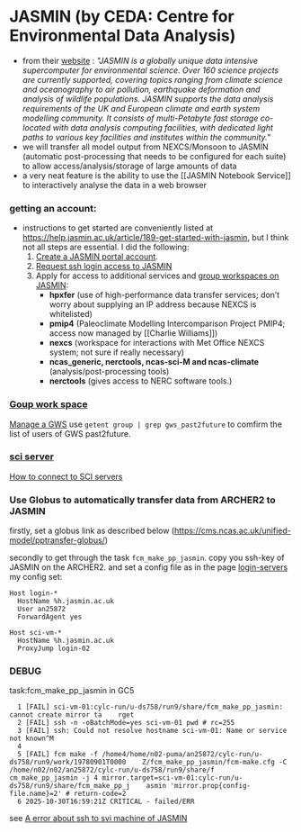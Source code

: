 # JASMIN (by CEDA: Centre for Environmental Data Analysis)
-  from their [website](https://www.ceda.ac.uk/services/jasmin/) : *"JASMIN is a globally unique data intensive supercomputer for environmental science. Over 160 science projects are currently supported, covering topics ranging from climate science and oceanography to air pollution, earthquake deformation and analysis of wildlife populations. JASMIN supports the data analysis requirements of the UK and European climate and earth system modelling community. It consists of multi-Petabyte fast storage co-located with data analysis computing facilities, with dedicated light paths to various key facilities and institutes within the community."*
-  we will transfer all model output from NEXCS/Monsoon to JASMIN (automatic post-processing that needs to be configured for each suite) to allow access/analysis/storage of large amounts of data
-  a very neat feature is the ability to use the [[JASMIN Notebook Service]] to interactively analyse the data in a web browser

### getting an account:

- instructions to get started are conveniently listed at https://help.jasmin.ac.uk/article/189-get-started-with-jasmin, but I think not all steps are essential. I did the following:
	1. [Create a JASMIN portal account](https://help.jasmin.ac.uk/article/4435-get-a-jasmin-account-portal).
	2. [Request ssh login access to JASMIN](https://help.jasmin.ac.uk/article/161-get-login-account)
	3. Apply for access to additional services and [group workspaces on JASMIN](https://help.jasmin.ac.uk/article/3801-apply-for-access-to-a-gws):  
		- **hpxfer** (use of high-performance data transfer services; don’t worry about supplying an IP address because NEXCS is whitelisted) 
		- **pmip4** (Paleoclimate Modelling Intercomparison Project PMIP4; access now managed by [[Charlie Williams]])
		- **nexcs** (workspace for interactions with Met Office NEXCS system; not sure if really necessary) 
		- **ncas_generic, nerctools, ncas-sci-M and ncas-climate** (analysis/post-processing tools)  
		- **nerctools** (gives access to NERC software tools.)

### [Goup work space](https://help.jasmin.ac.uk/docs/short-term-project-storage/introduction-to-group-workspaces/)

[Manage a GWS](https://help.jasmin.ac.uk/docs/short-term-project-storage/managing-a-gws/#authorising-access-to-the-gws)
use `getent group | grep gws_past2future` to comfirm the list of users of GWS past2future.

### [sci server](https://help.jasmin.ac.uk/docs/interactive-computing/sci-servers/)
[How to connect to SCI servers](https://help.jasmin.ac.uk/docs/interactive-computing/login-servers/#connecting-to-a-sci-server-via-a-login-server)


### Use Globus to automatically transfer data from ARCHER2 to JASMIN ###
firstly, set a globus link as described below
(https://cms.ncas.ac.uk/unified-model/pptransfer-globus/)

secondly
to get through the task `fcm_make_pp_jasmin`.
copy you ssh-key of JASMIN on the ARCHER2. 
and set a config file as in the page [login-servers](https://help.jasmin.ac.uk/docs/interactive-computing/login-servers/)
my config set:
```
Host login-*
  HostName %h.jasmin.ac.uk
  User an25872
  ForwardAgent yes

Host sci-vm-*
  HostName %h.jasmin.ac.uk
  ProxyJump login-02
```


### DEBUG ###
task:fcm_make_pp_jasmin in GC5
```
  1 [FAIL] sci-vm-01:cylc-run/u-ds758/run9/share/fcm_make_pp_jasmin: cannot create mirror ta    rget
  2 [FAIL] ssh -n -oBatchMode=yes sci-vm-01 pwd # rc=255
  3 [FAIL] ssh: Could not resolve hostname sci-vm-01: Name or service not known^M
  4
  5 [FAIL] fcm make -f /home4/home/n02-puma/an25872/cylc-run/u-ds758/run9/work/19780901T0000    Z/fcm_make_pp_jasmin/fcm-make.cfg -C /home/n02/n02/an25872/cylc-run/u-ds758/run9/share/f    cm_make_pp_jasmin -j 4 mirror.target=sci-vm-01:cylc-run/u-ds758/run9/share/fcm_make_pp_j    asmin 'mirror.prop{config-file.name}=2' # return-code=2
  6 2025-10-30T16:59:21Z CRITICAL - failed/ERR
```
see [A error about ssh to svi machine of JASMIN](https://cms-helpdesk.ncas.ac.uk/t/could-not-resolve-hostname-jasmin/427/3)


